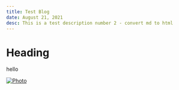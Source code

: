 ```yaml
---
title: Test Blog
date: August 21, 2021
desc: This is a test description number 2 - convert md to html
---
```


# Heading

hello

[![Photo](/profile.png)](/profile.png)
